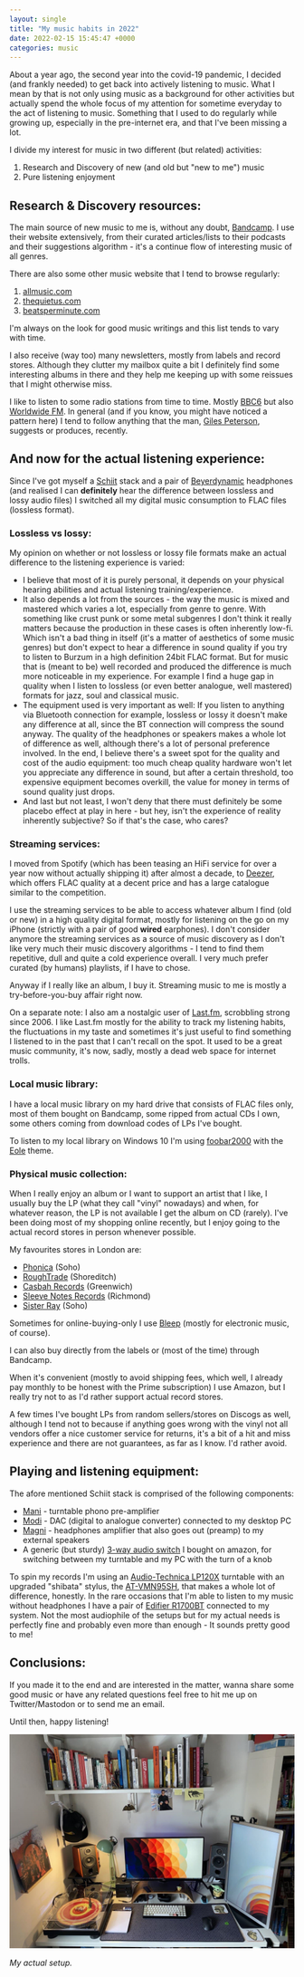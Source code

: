 ```yaml
---
layout: single
title: "My music habits in 2022"
date: 2022-02-15 15:45:47 +0000
categories: music
---
```


About a year ago, the second year into the covid-19 pandemic, I decided (and frankly needed) to get back into actively listening to music.
What I mean by that is not only using music as a background for other activities but actually spend the whole focus of my attention for sometime everyday to the act of listening to music. Something that I used to do regularly while growing up, especially in the pre-internet era, and that I've been missing a lot.

I divide my interest for music in two different (but related) activities:

1. Research and Discovery of new (and old but "new to me") music
2. Pure listening enjoyment

## Research & Discovery resources:

The main source of new music to me is, without any doubt, [Bandcamp](https://bandcamp.com/mauromotion). I use their website extensively, from their curated articles/lists to their podcasts and their suggestions algorithm - it's a continue flow of interesting music of all genres.

There are also some other music website that I tend to browse regularly:

1. [allmusic.com](https://www.allmusic.com)
2. [thequietus.com](https://thequietus.com/)
3. [beatsperminute.com](https://beatsperminute.com/)

I'm always on the look for good music writings and this list tends to vary with time.

I also receive (way too) many newsletters, mostly from labels and record stores. Although they clutter my mailbox quite a bit I definitely find some interesting albums in there and they help me keeping up with some reissues that I might otherwise miss.

I like to listen to some radio stations from time to time. Mostly [BBC6](https://www.bbc.co.uk/sounds/play/live:bbc_6music) but also [Worldwide FM](https://worldwidefm.net/). In general (and if you know, you might have noticed a pattern here) I tend to follow anything that the man, [Giles Peterson](https://www.gillespetersonworldwide.com/), suggests or produces, recently.

## And now for the actual listening experience:

Since I've got myself a [Schiit](https://www.schiit.com/) stack and a pair of [Beyerdynamic](https://polar.uk.com/dt-770-pro-80-ohm-474746) headphones (and realised I can **definitely** hear the difference between lossless and lossy audio files) I switched all my digital music consumption to FLAC files (lossless format).

### Lossless vs lossy:

My opinion on whether or not lossless or lossy file formats make an actual difference to the listening experience is varied:

- I believe that most of it is purely personal, it depends on your physical hearing abilities and actual listening training/experience.
- It also depends a lot from the sources - the way the music is mixed and mastered which varies a lot, especially from genre to genre. 
	With something like crust punk or some metal subgenres I don't think it really matters because the production in these cases is often inherently low-fi. Which isn't a bad thing in itself (it's a matter of aesthetics of some music genres) but don't expect to hear a difference in sound quality if you try to listen to Burzum in a high definition 24bit FLAC format.
	But for music that is (meant to be) well recorded and produced the difference is much more noticeable in my experience. For example I find a huge gap in quality when I listen to lossless (or even better analogue, well mastered) formats for jazz, soul and classical music.
- The equipment used is very important as well:
	 If you listen to anything via Bluetooth connection for example, lossless or lossy it doesn't make any difference at all, since the BT connection will compress the sound anyway. The quality of the headphones or speakers makes a whole lot of difference as well, although there's a lot of personal preference involved. In the end, I believe there's a sweet spot for the quality and cost of the audio equipment: too much cheap quality hardware won't let you appreciate any difference in sound, but after a certain threshold, too expensive equipment becomes overkill, the value for money in terms of sound quality just drops.
- And last but not least, I won't deny that there must definitely be some placebo effect at play in here - but hey, isn't the experience of reality inherently subjective? So if that's the case, who cares?

### Streaming services:

I moved from Spotify (which has been teasing an HiFi service for over a year now without actually shipping it) after almost a decade, to [Deezer](https://www.deezer.com), which offers FLAC quality at a decent price and has a large catalogue similar to the competition.

I use the streaming services to be able to access whatever album I find (old or new) in a high quality digital format, mostly for listening on the go on my iPhone (strictly with a pair of good **wired** earphones).
I don't consider anymore the streaming services as a source of music discovery as I don't like very much their music discovery algorithms - I tend to find them repetitive, dull and quite a cold experience overall.  I very much prefer curated (by humans) playlists, if I have to chose.

Anyway if I really like an album, I buy it. Streaming music to me is mostly a try-before-you-buy affair right now.

On a separate note: I also am a nostalgic user of [Last.fm](https://www.last.fm/user/madmonk80), scrobbling strong since 2006. I like Last.fm mostly for the ability to track my listening habits, the fluctuations in my taste and sometimes it's just useful to find something I listened to in the past that I can't recall on the spot. 
It used to be a great music community, it's now, sadly, mostly a dead web space for internet trolls.

### Local music library:

I have a local music library on my hard drive that consists of FLAC files only, most of them bought on Bandcamp, some ripped from actual CDs I own, some others coming from download codes of LPs I've bought.

To listen to my local library on Windows 10 I'm using [foobar2000](https://www.foobar2000.org/) with the [Eole](https://github.com/Ottodix/Eole-foobar-theme) theme.

### Physical music collection:

When I really enjoy an album or I want to support an artist that I like, I usually buy the LP (what they call "vinyl" nowadays)  and when, for whatever reason, the LP is not available I get the album on CD (rarely).
I've been doing most of my shopping online recently, but I enjoy going to the actual record stores in person whenever possible.

My favourites stores in London are:

- [Phonica](https://www.phonicarecords.com/) (Soho)
- [RoughTrade](https://www.roughtrade.com/) (Shoreditch)
- [Casbah Records](https://www.casbahrecords.co.uk/) (Greenwich)
- [Sleeve Notes Records](https://sleevenotesrecords.com/) (Richmond)
- [Sister Ray](https://sisterray.co.uk/) (Soho)

Sometimes for online-buying-only I use [Bleep](https://bleep.com/) (mostly for electronic music, of course).

I can also buy directly from the labels or (most of the time) through Bandcamp.

When it's convenient (mostly to avoid shipping fees, which well, I already pay monthly to be honest with the Prime subscription) I use Amazon, but I really try not to as I'd rather support actual record stores.

A few times I've bought LPs from random sellers/stores on Discogs as well, although I tend not to because if anything goes wrong with the vinyl not all vendors offer a nice customer service for returns, it's a bit of a hit and miss experience and there are not guarantees, as far as I know. I'd rather avoid.

## Playing and listening equipment:

The afore mentioned Schiit stack is comprised of the following components:

- [Mani](https://www.schiit.com/products/mani) - turntable phono pre-amplifier
- [Modi](https://www.schiit.com/products/modi-1) - DAC (digital to analogue converter) connected to my desktop PC
- [Magni](https://www.schiit.com/products/magni-1) - headphones amplifier that also goes out (preamp) to my external speakers
- A generic (but sturdy) [3-way audio switch](https://www.amazon.co.uk/dp/B07VD97LB2) I bought on amazon, for switching between my turntable and my PC with the turn of a knob

To spin my records I'm using an [Audio-Technica LP120X](https://www.audio-technica.com/en-gb/turntables/type/direct-drive/at-lp120xusb) turntable with an upgraded  "shibata" stylus, the [AT-VMN95SH](https://www.audio-technica.com/en-gb/cartridges/line-series/at-vm95-series/at-vm95sh-h), that makes a whole lot of difference, honestly.
In the rare occasions that I'm able to listen to my music without headphones I have a pair of [Edifier R1700BT](https://www.edifier.com/product-r1700bt.html) connected to my system.
Not the most audiophile of the setups but for my actual needs is perfectly fine and probably even more than enough - It sounds pretty good to me!

## Conclusions:

If you made it to the end and are interested in the matter, wanna share some good music or have any related questions feel free to hit me up on Twitter/Mastodon or to send me an email.

Until then, happy listening!

![My actual setup](/assets/images/photo_2021-04-13_11-11-07.jpg)

*My actual setup.*